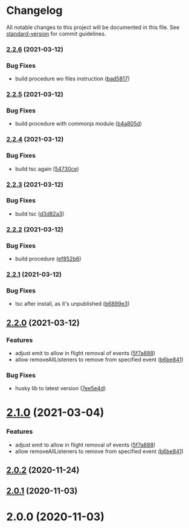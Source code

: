 # Changelog

All notable changes to this project will be documented in this file. See [standard-version](https://github.com/conventional-changelog/standard-version) for commit guidelines.

### [2.2.6](https://gitlab.rankingcoach.com/d.stefancu/await-event-emitter/compare/v2.2.5...v2.2.6) (2021-03-12)


### Bug Fixes

* build procedure wo files instruction ([bad5817](https://gitlab.rankingcoach.com/d.stefancu/await-event-emitter/commit/bad5817247cb17b644d8fe35811920b2e12520ad))

### [2.2.5](https://gitlab.rankingcoach.com/d.stefancu/await-event-emitter/compare/v2.2.4...v2.2.5) (2021-03-12)


### Bug Fixes

* build procedure with commonjs module ([b4a805d](https://gitlab.rankingcoach.com/d.stefancu/await-event-emitter/commit/b4a805d4fb0bdd6ee4f5fdccf8a606f4a5823e53))

### [2.2.4](https://gitlab.rankingcoach.com/d.stefancu/await-event-emitter/compare/v2.2.3...v2.2.4) (2021-03-12)


### Bug Fixes

* build tsc again ([54730ce](https://gitlab.rankingcoach.com/d.stefancu/await-event-emitter/commit/54730ce6b803895bc40db53a8090ef1a7b59e810))

### [2.2.3](https://gitlab.rankingcoach.com/d.stefancu/await-event-emitter/compare/v2.2.2...v2.2.3) (2021-03-12)


### Bug Fixes

* build tsc ([d3d82a3](https://gitlab.rankingcoach.com/d.stefancu/await-event-emitter/commit/d3d82a39f875057ca6bd1373ac1ebd282050f396))

### [2.2.2](https://gitlab.rankingcoach.com/d.stefancu/await-event-emitter/compare/v2.2.1...v2.2.2) (2021-03-12)


### Bug Fixes

* build procedure ([ef852b6](https://gitlab.rankingcoach.com/d.stefancu/await-event-emitter/commit/ef852b6aaf16462f024b5e48c86573b4289f2547))

### [2.2.1](https://gitlab.rankingcoach.com/d.stefancu/await-event-emitter/compare/v2.2.0...v2.2.1) (2021-03-12)


### Bug Fixes

* tsc after install, as it's unpublished ([b6899e3](https://gitlab.rankingcoach.com/d.stefancu/await-event-emitter/commit/b6899e34f59d0acda3e529f60fab46dccd2d7f27))

## [2.2.0](https://gitlab.rankingcoach.com/d.stefancu/await-event-emitter/compare/v2.0.2...v2.2.0) (2021-03-12)


### Features

* adjust emit to allow in flight removal of events ([5f7a888](https://gitlab.rankingcoach.com/d.stefancu/await-event-emitter/commit/5f7a888c4a0ad199ca5654509886716ff224dd4a))
* allow removeAllListeners to remove from specified event ([b6be841](https://gitlab.rankingcoach.com/d.stefancu/await-event-emitter/commit/b6be84194eb11917c2cbb12c083d639a3b584a9e))


### Bug Fixes

* husky lib to latest version ([7ee5e4d](https://gitlab.rankingcoach.com/d.stefancu/await-event-emitter/commit/7ee5e4d0f36f1019b016ee5f98741f82bd3f3d9e))

# [2.1.0](https://github.com/imcuttle/node-await-event-emitter/compare/v2.0.2...v2.1.0) (2021-03-04)

### Features

- adjust emit to allow in flight removal of events ([5f7a888](https://github.com/imcuttle/node-await-event-emitter/commit/5f7a888c4a0ad199ca5654509886716ff224dd4a))
- allow removeAllListeners to remove from specified event ([b6be841](https://github.com/imcuttle/node-await-event-emitter/commit/b6be84194eb11917c2cbb12c083d639a3b584a9e))

## [2.0.2](https://github.com/imcuttle/node-await-event-emitter/compare/v2.0.1...v2.0.2) (2020-11-24)

## [2.0.1](https://github.com/imcuttle/node-await-event-emitter/compare/v2.0.0...v2.0.1) (2020-11-03)

# 2.0.0 (2020-11-03)
